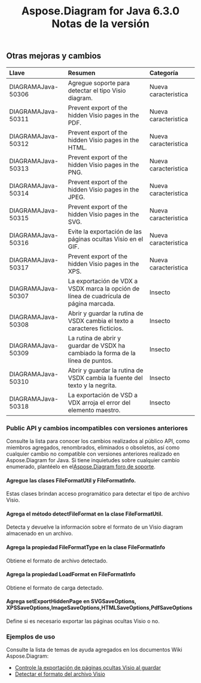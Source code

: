 ﻿---
title: Aspose.Diagram for Java 6.3.0 Notas de la versión
type: docs
weight: 90
url: /es/java/aspose-diagram-for-java-6-3-0-release-notes/
---
## **Otras mejoras y cambios**

|**Llave** |**Resumen** |**Categoría** |
|:- |:- |:- |
| DIAGRAMAJava-50306| Agregue soporte para detectar el tipo Visio diagram.| Nueva caracteristica|
| DIAGRAMAJava-50311|Prevent export of the hidden Visio pages in the PDF. | Nueva caracteristica|
| DIAGRAMAJava-50312|Prevent export of the hidden Visio pages in the HTML. | Nueva caracteristica|
| DIAGRAMAJava-50313|Prevent export of the hidden Visio pages in the PNG. | Nueva caracteristica|
| DIAGRAMAJava-50314|Prevent export of the hidden Visio pages in the JPEG. | Nueva caracteristica|
|DIAGRAMAJava-50315|Prevent export of the hidden Visio pages in the SVG. | Nueva caracteristica|
| DIAGRAMAJava-50316| Evite la exportación de las páginas ocultas Visio en el GIF.| Nueva caracteristica|
| DIAGRAMAJava-50317|Prevent export of the hidden Visio pages in the XPS. | Nueva caracteristica|
| DIAGRAMAJava-50307| La exportación de VDX a VSDX marca la opción de línea de cuadrícula de página marcada.| Insecto|
| DIAGRAMAJava-50308| Abrir y guardar la rutina de VSDX cambia el texto a caracteres ficticios.| Insecto|
| DIAGRAMAJava-50309| La rutina de abrir y guardar de VSDX ha cambiado la forma de la línea de puntos.| Insecto|
| DIAGRAMAJava-50310| Abrir y guardar la rutina de VSDX cambia la fuente del texto y la negrita.| Insecto|
| DIAGRAMAJava-50318| La exportación de VSD a VDX arroja el error del elemento maestro.| Insecto|
### **Public API y cambios incompatibles con versiones anteriores**
Consulte la lista para conocer los cambios realizados al público API, como miembros agregados, renombrados, eliminados o obsoletos, así como cualquier cambio no compatible con versiones anteriores realizado en Aspose.Diagram for Java. Si tiene inquietudes sobre cualquier cambio enumerado, plantéelo en el[Aspose.Diagram foro de soporte](https://forum.aspose.com/c/diagram/17).
#### **Agregue las clases FileFormatUtil y FileFormatInfo.**
Estas clases brindan acceso programático para detectar el tipo de archivo Visio.
#### **Agrega el método detectFileFormat en la clase FileFormatUtil.**
Detecta y devuelve la información sobre el formato de un Visio diagram almacenado en un archivo.
#### **Agrega la propiedad FileFormatType en la clase FileFormatInfo**
Obtiene el formato de archivo detectado.
#### **Agrega la propiedad LoadFormat en FileFormatInfo**
Obtiene el formato de carga detectado.
#### **Agrega setExportHiddenPage en SVGSaveOptions, XPSSaveOptions,ImageSaveOptions,HTMLSaveOptions,PdfSaveOptions**
Define si es necesario exportar las páginas ocultas Visio o no.
### **Ejemplos de uso**
Consulte la lista de temas de ayuda agregados en los documentos Wiki Aspose.Diagram:

- [Controle la exportación de páginas ocultas Visio al guardar]()
- [Detectar el formato del archivo Visio]()
